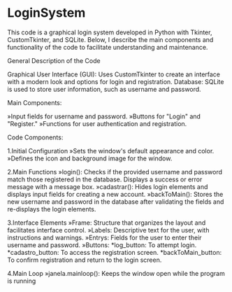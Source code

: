 # LoginSystem
This code is a graphical login system developed in Python with Tkinter, CustomTkinter, and SQLite. Below, I describe the main components and functionality of the code to facilitate understanding and maintenance.

General Description of the Code

Graphical User Interface (GUI): Uses CustomTkinter to create an interface with a modern look and options for login and registration.
Database: SQLite is used to store user information, such as username and password.

Main Components:

   »Input fields for username and password.
   »Buttons for "Login" and "Register."
   »Functions for user authentication and registration.

Code Components:

1.Initial Configuration
   »Sets the window's default appearance and color.
   »Defines the icon and background image for the window.
   
2.Main Functions
   »login(): Checks if the provided username and password match those registered in the database. Displays a success or error message with a message box.
   »cadastrar(): Hides login elements and displays input fields for creating a new account.
   »backToMain(): Stores the new username and password in the database after validating the fields and re-displays the login elements.
   
3.Interface Elements
   »Frame: Structure that organizes the layout and facilitates interface control.
   »Labels: Descriptive text for the user, with instructions and warnings.
   »Entrys: Fields for the user to enter their username and password.
   »Buttons:
      *log_button: To attempt login.
      *cadastro_button: To access the registration screen.
      *backToMain_button: To confirm registration and return to the login screen.
      
4.Main Loop
   »janela.mainloop(): Keeps the window open while the program is running

